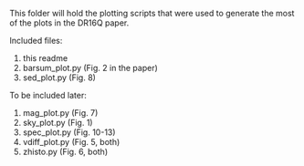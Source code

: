 This folder will hold the plotting scripts that were used to generate the most of the plots in the DR16Q paper.

Included files:
1) this readme
2) barsum_plot.py (Fig. 2 in the paper)
3) sed_plot.py (Fig. 8)

To be included later:
1) mag_plot.py (Fig. 7)
2) sky_plot.py (Fig. 1)
3) spec_plot.py (Fig. 10-13)
4) vdiff_plot.py (Fig. 5, both)
5) zhisto.py (Fig. 6, both)
